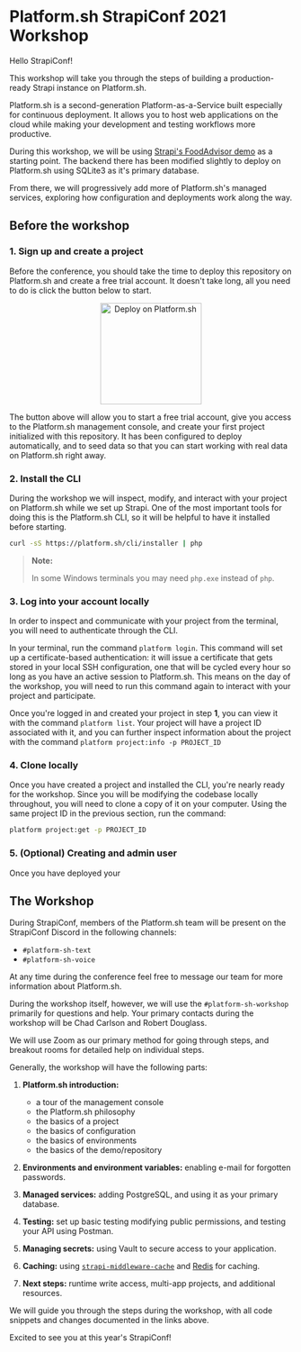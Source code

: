 # Platform.sh StrapiConf 2021 Workshop

Hello StrapiConf! 

This workshop will take you through the steps of building a production-ready Strapi instance on Platform.sh. 

Platform.sh is a second-generation Platform-as-a-Service built especially for continuous deployment. It allows you to host web applications on the cloud while making your development and testing workflows more productive.

During this workshop, we will be using [Strapi's FoodAdvisor demo](https://github.com/strapi/foodadvisor/tree/master/api) as a starting point. The backend there has been modified slightly to deploy on Platform.sh using SQLite3 as it's primary database. 

From there, we will progressively add more of Platform.sh's managed services, exploring how configuration and deployments work along the way.

## Before the workshop

### 1. Sign up and create a project

Before the conference, you should take the time to deploy this repository on Platform.sh and create a free trial account. It doesn't take long, all you need to do is click the button below to start. 

<p align="center">
    <a href="https://console.platform.sh/projects/create-project?template=https://raw.githubusercontent.com/platformsh/template-builder/master/templates/strapi/.platform.template.yaml&utm_content=strapi&utm_source=github&utm_medium=button&utm_campaign=deploy_on_platform">
        <img src="https://platform.sh/images/deploy/lg-blue.svg" alt="Deploy on Platform.sh" width="180px" />
    </a>
</p>

The button above will allow you to start a free trial account, give you access to the Platform.sh management console, and create your first project initialized with this repository. It has been configured to deploy automatically, and to seed data so that you can start working with real data on Platform.sh right away. 

### 2. Install the CLI

During the workshop we will inspect, modify, and interact with your project on Platform.sh while we set up Strapi. One of the most important tools for doing this is the Platform.sh CLI, so it will be helpful to have it installed before starting. 

```bash
curl -sS https://platform.sh/cli/installer | php
```

> **Note:**
>
> In some Windows terminals you may need `php.exe` instead of `php`.

### 3. Log into your account locally

In order to inspect and communicate with your project from the terminal, you will need to authenticate through the CLI. 

In your terminal, run the command `platform login`. This command will set up a certificate-based authentication: it will issue a certificate that gets stored in your local SSH configuration, one that will be cycled every hour so long as you have an active session to Platform.sh. This means on the day of the workshop, you will need to run this command again to interact with your project and participate. 

Once you're logged in and created your project in step **1**, you can view it with the command `platform list`. Your project will have a project ID associated with it, and you can further inspect information about the project with the command `platform project:info -p PROJECT_ID`

### 4. Clone locally

Once you have created a project and installed the CLI, you're nearly ready for the workshop. Since you will be modifying the codebase locally throughout, you will need to clone a copy of it on your computer. Using the same project ID in the previous section, run the command:

```bash
platform project:get -p PROJECT_ID
```

### 5. (Optional) Creating and admin user

Once you have deployed your 

## The Workshop

During StrapiConf, members of the Platform.sh team will be present on the StrapiConf Discord in the following channels:

- `#platform-sh-text`
- `#platform-sh-voice`

At any time during the conference feel free to message our team for more information about Platform.sh. 

During the workshop itself, however, we will use the `#platform-sh-workshop` primarily for questions and help. Your primary contacts during the workshop will be Chad Carlson and Robert Douglass. 

We will use Zoom as our primary method for going through steps, and breakout rooms for detailed help on individual steps. 

Generally, the workshop will have the following parts:

1. **Platform.sh introduction:** 

    - a tour of the management console
    - the Platform.sh philosophy
    - the basics of a project
    - the basics of configuration 
    - the basics of environments
    - the basics of the demo/repository

2. **Environments and environment variables:** enabling e-mail for forgotten passwords.
3. **Managed services:** adding PostgreSQL, and using it as your primary database.
4. **Testing:** set up basic testing modifying public permissions, and testing your API using Postman.
5. **Managing secrets:** using Vault to secure access to your application.
6. **Caching:** using [`strapi-middleware-cache`](https://github.com/patrixr/strapi-middleware-cache) and [Redis](https://docs.platform.sh/configuration/services/redis.html) for caching.
7. **Next steps:** runtime write access, multi-app projects, and additional resources. 

We will guide you through the steps during the workshop, with all code snippets and changes documented in the links above. 

Excited to see you at this year's StrapiConf!